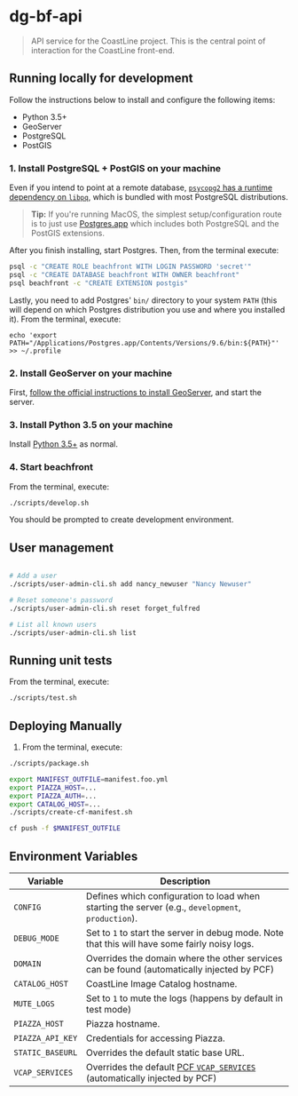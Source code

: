 # dg-bf-api

> API service for the CoastLine project. This is the central point of interaction
> for the CoastLine front-end.


## Running locally for development

Follow the instructions below to install and configure the following items:

- Python 3.5+
- GeoServer
- PostgreSQL
- PostGIS


### 1. Install PostgreSQL + PostGIS on your machine

Even if you intend to point at a remote database, [`psycopg2` has a runtime
dependency on `libpq`](http://initd.org/psycopg/docs/install.html), which is
bundled with most PostgreSQL distributions.

> **Tip:** If you're running MacOS, the simplest setup/configuration route is to
>          just use [Postgres.app](http://postgresql.org/download/macosx/) which
>          includes both PostgreSQL and the PostGIS extensions.

After you finish installing, start Postgres.  Then, from the terminal execute:

```bash
psql -c "CREATE ROLE beachfront WITH LOGIN PASSWORD 'secret'"
psql -c "CREATE DATABASE beachfront WITH OWNER beachfront"
psql beachfront -c "CREATE EXTENSION postgis"
```

Lastly, you need to add Postgres' `bin/` directory to your system `PATH` (this
will depend on which Postgres distribution you use and where you installed it).
From the terminal, execute:

```
echo 'export PATH="/Applications/Postgres.app/Contents/Versions/9.6/bin:${PATH}"' >> ~/.profile
```


### 2. Install GeoServer on your machine

First, [follow the official instructions to install
GeoServer](http://docs.geoserver.org/latest/en/user/installation/osx_binary.html),
and start the server.


### 3. Install Python 3.5 on your machine

Install [Python 3.5+](https://www.python.org/downloads/) as normal.


### 4. Start beachfront

From the terminal, execute:

```bash
./scripts/develop.sh
```

You should be prompted to create development environment.


## User management

```bash

# Add a user
./scripts/user-admin-cli.sh add nancy_newuser "Nancy Newuser"

# Reset someone's password
./scripts/user-admin-cli.sh reset forget_fulfred

# List all known users
./scripts/user-admin-cli.sh list

```


## Running unit tests

From the terminal, execute:

```bash
./scripts/test.sh
```


## Deploying Manually

1. From the terminal, execute:

```bash
./scripts/package.sh

export MANIFEST_OUTFILE=manifest.foo.yml
export PIAZZA_HOST=...
export PIAZZA_AUTH=...
export CATALOG_HOST=...
./scripts/create-cf-manifest.sh

cf push -f $MANIFEST_OUTFILE
```


## Environment Variables

| Variable                | Description |
|-------------------------|-------------|
| `CONFIG`                | Defines which configuration to load when starting the server (e.g., `development`, `production`). |
| `DEBUG_MODE`           | Set to `1` to start the server in debug mode.  Note that this will have some fairly noisy logs. |
| `DOMAIN`                | Overrides the domain where the other services can be found (automatically injected by PCF) |
| `CATALOG_HOST`          | CoastLine Image Catalog hostname. |
| `MUTE_LOGS`             | Set to `1` to mute the logs (happens by default in test mode) |
| `PIAZZA_HOST`           | Piazza hostname. |
| `PIAZZA_API_KEY`        | Credentials for accessing Piazza. |
| `STATIC_BASEURL`        | Overrides the default static base URL. |
| `VCAP_SERVICES`         | Overrides the default [PCF `VCAP_SERVICES`](https://docs.run.pivotal.io/devguide/deploy-apps/environment-variable.html#VCAP-SERVICES) (automatically injected by PCF) |
